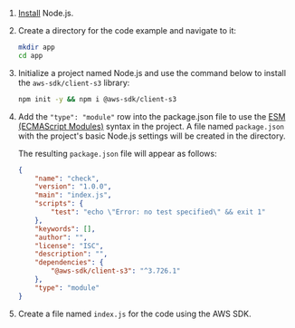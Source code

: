 1. [Install](https://nodejs.org/en/download) Node.js.
1. Create a directory for the code example and navigate to it:

    ```bash
    mkdir app
    cd app
    ```

1. Initialize a project named Node.js and use the command below to install the `aws-sdk/client-s3` library:

    ```bash
    npm init -y && npm i @aws-sdk/client-s3
    ```

1. Add the `"type": "module"` row into the package.json file to use the [ESM (ECMAScript Modules)](https://nodejs.org/api/esm.html) syntax in the project. A file named `package.json` with the project's basic Node.js settings will be created in the directory. 

    The resulting `package.json` file will appear as follows:

    ```json
    {
        "name": "check",
        "version": "1.0.0",
        "main": "index.js",
        "scripts": {
            "test": "echo \"Error: no test specified\" && exit 1"
        },
        "keywords": [],
        "author": "",
        "license": "ISC",
        "description": "",
        "dependencies": {
            "@aws-sdk/client-s3": "^3.726.1"
        },
        "type": "module"
    }
    ```

1. Create a file named `index.js` for the code using the AWS SDK.